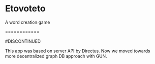 # Etovoteto
A word creation game


============

#DISCONTINUED

This app was based on server API by Directus. Now we moved towards more decentralized graph DB approach with GUN.

